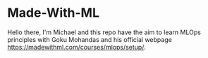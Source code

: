 # Made-With-ML
Hello there, I'm Michael and this repo have the aim to learn MLOps principles with Goku Mohandas and his official webpage https://madewithml.com/courses/mlops/setup/.
